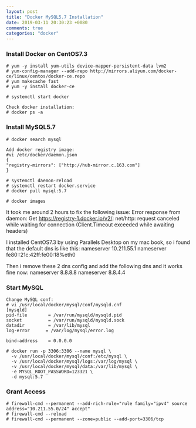 ```yaml
---
layout: post
title: "Docker MySQL5.7 Installation"
date: 2019-03-11 20:30:23 +0080
comments: true
categories: "docker"
---
```


### Install Docker on CentOS7.3


```
# yum -y install yum-utils device-mapper-persistent-data lvm2
# yum-config-manager --add-repo http://mirrors.aliyun.com/docker-ce/linux/centos/docker-ce.repo
# yum makecache fast
# yum -y install docker-ce

# systemctl start docker

Check docker installation:
# docker ps -a
```


### Install MySQL5.7

```
# docker search mysql

Add docker registry image:
#vi /etc/docker/daemon.json
{
"registry-mirrors": ["http://hub-mirror.c.163.com"]
}

# systemctl daemon-reload
# systemctl restart docker.service
# docker pull mysql:5.7

# docker images
```

It took me around 2 hours to fix the following issue:
Error response from daemon: Get https://registry-1.docker.io/v2/: net/http: request canceled while waiting for connection (Client.Timeout exceeded while awaiting headers)

I installed CentOS7.3 by using Parallels Desktop on my mac book, so i found that the default dns is like this:
nameserver 10.211.55.1
nameserver fe80::21c:42ff:fe00:18%eth0  

Then i remove these 2 dns config and add the following dns and it works fine now:
nameserver 8.8.8.8
nameserver 8.8.4.4

### Start MySQL

```
Change MySQL conf:
# vi /usr/local/docker/mysql/conf/mysqld.cnf
[mysqld]
pid-file        = /var/run/mysqld/mysqld.pid
socket          = /var/run/mysqld/mysqld.sock
datadir         = /var/lib/mysql
log-error      = /var/log/mysql/error.log

bind-address    = 0.0.0.0

# docker run -p 3306:3306 --name mysql \
  -v /usr/local/docker/mysql/conf:/etc/mysql \
  -v /usr/local/docker/mysql/logs:/var/log/mysql \
  -v /usr/local/docker/mysql/data:/var/lib/mysql \
  -e MYSQL_ROOT_PASSWORD=123321 \
  -d mysql:5.7

```

### Grant Access

```
# firewall-cmd --permanent --add-rich-rule="rule family="ipv4" source address="10.211.55.0/24" accept"
# firewall-cmd --reload
# firewall-cmd --permanent --zone=public --add-port=3306/tcp
```